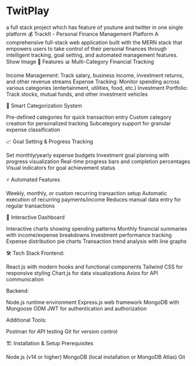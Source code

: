 # TwitPlay
a full stack project which has feature of youtune and twitter in one single platform
💰 TrackIt - Personal Finance Management Platform
A comprehensive full-stack web application built with the MERN stack that empowers users to take control of their personal finances through intelligent tracking, goal setting, and automated management features.
Show Image
🚀 Features
📊 Multi-Category Financial Tracking

Income Management: Track salary, business income, investment returns, and other revenue streams
Expense Tracking: Monitor spending across various categories (entertainment, utilities, food, etc.)
Investment Portfolio: Track stocks, mutual funds, and other investment vehicles

🎯 Smart Categorization System

Pre-defined categories for quick transaction entry
Custom category creation for personalized tracking
Subcategory support for granular expense classification

📈 Goal Setting & Progress Tracking

Set monthly/yearly expense budgets
Investment goal planning with progress visualization
Real-time progress bars and completion percentages
Visual indicators for goal achievement status

⚡ Automated Features

Weekly, monthly, or custom recurring transaction setup
Automatic execution of recurring payments/income
Reduces manual data entry for regular transactions

📱 Interactive Dashboard

Interactive charts showing spending patterns
Monthly financial summaries with income/expense breakdowns
Investment performance tracking
Expense distribution pie charts
Transaction trend analysis with line graphs

🛠️ Tech Stack
Frontend:

React.js with modern hooks and functional components
Tailwind CSS for responsive styling
Chart.js for data visualizations
Axios for API communication

Backend:

Node.js runtime environment
Express.js web framework
MongoDB with Mongoose ODM
JWT for authentication and authorization

Additional Tools:

Postman for API testing
Git for version control

🏗️ Installation & Setup
Prerequisites

Node.js (v14 or higher)
MongoDB (local installation or MongoDB Atlas)
Git
